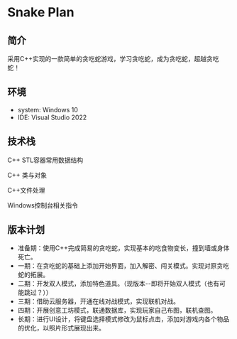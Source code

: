 # Snake Plan

## 简介

采用C++实现的一款简单的贪吃蛇游戏，学习贪吃蛇，成为贪吃蛇，超越贪吃蛇！

## 环境

- system: Windows 10
- IDE: Visual Studio 2022

## 技术栈

C++ STL容器常用数据结构

C++ 类与对象

C++文件处理

Windows控制台相关指令

## 版本计划

- 准备期：使用C++完成简易的贪吃蛇，实现基本的吃食物变长，撞到墙或身体死亡。
- 一期：在贪吃蛇的基础上添加开始界面，加入解密、闯关模式。实现对原贪吃蛇的拓展。
- 二期：开发双人模式，添加特色道具。（现版本--即将开始双人模式（也有可能跳过？））
- 三期：借助云服务器，开通在线对战模式，实现联机对战。
- 四期：开展创意工坊模式，联通数据库，实现玩家自己布图，联机查图。
- 长期：进行UI设计，将键盘选择模式修改为鼠标点击，添加对游戏内各个物品的优化，以照片形式展现出来。